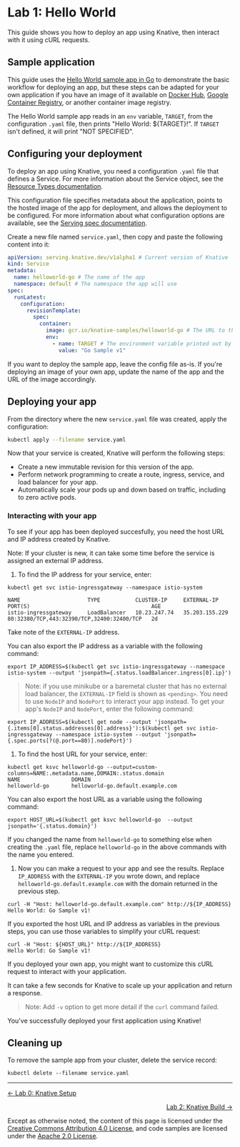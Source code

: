 # Lab 1: Hello World

This guide shows you how to deploy an app using Knative, then interact with it
using cURL requests.

## Sample application

This guide uses the [Hello World sample app in Go][helloworld-go] to demonstrate
the basic workflow for deploying an app, but these steps can be adapted for your
own application if you have an image of it available on [Docker
Hub][docker-hub], [Google Container Registry][google-gcr], or another container
image registry.

[helloworld-go]: https://github.com/knative/docs/tree/master/serving/samples/helloworld-go
[docker-hub]: https://docs.docker.com/docker-hub/repos/
[google-gcr]: https://cloud.google.com/container-registry/docs/pushing-and-pulling

The Hello World sample app reads in an `env` variable, `TARGET`, from the
configuration `.yaml` file, then prints "Hello World: \${TARGET}!". If `TARGET`
isn't defined, it will print "NOT SPECIFIED".

## Configuring your deployment

To deploy an app using Knative, you need a configuration `.yaml` file that
defines a Service. For more information about the Service object, see the
[Resource Types documentation][knative-service].

[knative-service]: https://github.com/knative/serving/blob/master/docs/spec/overview.md#service

This configuration file specifies metadata about the application, points to the
hosted image of the app for deployment, and allows the deployment to be
configured. For more information about what configuration options are available,
see the [Serving spec documentation][knative-serving].

[knative-serving]: https://github.com/knative/serving/blob/master/docs/spec/spec.md

Create a new file named `service.yaml`, then copy and paste the following
content into it:

```yaml
apiVersion: serving.knative.dev/v1alpha1 # Current version of Knative
kind: Service
metadata:
  name: helloworld-go # The name of the app
  namespace: default # The namespace the app will use
spec:
  runLatest:
    configuration:
      revisionTemplate:
        spec:
          container:
            image: gcr.io/knative-samples/helloworld-go # The URL to the image of the app
            env:
              - name: TARGET # The environment variable printed out by the sample app
                value: "Go Sample v1"
```

If you want to deploy the sample app, leave the config file as-is. If you're
deploying an image of your own app, update the name of the app and the URL of
the image accordingly.

## Deploying your app

From the directory where the new `service.yaml` file was created, apply the
configuration:

```bash
kubectl apply --filename service.yaml
```

Now that your service is created, Knative will perform the following steps:

- Create a new immutable revision for this version of the app.
- Perform network programming to create a route, ingress, service, and load
  balancer for your app.
- Automatically scale your pods up and down based on traffic, including to zero
  active pods.

### Interacting with your app

To see if your app has been deployed succesfully, you need the host URL and IP
address created by Knative.

Note: If your cluster is new, it can take some time before the service is
assigned an external IP address.

1. To find the IP address for your service, enter:

```shell
kubectl get svc istio-ingressgateway --namespace istio-system

NAME                     TYPE           CLUSTER-IP     EXTERNAL-IP      PORT(S)                                      AGE
istio-ingressgateway     LoadBalancer   10.23.247.74   35.203.155.229   80:32380/TCP,443:32390/TCP,32400:32400/TCP   2d
```

Take note of the `EXTERNAL-IP` address.

You can also export the IP address as a variable with the following command:

```shell
export IP_ADDRESS=$(kubectl get svc istio-ingressgateway --namespace istio-system --output 'jsonpath={.status.loadBalancer.ingress[0].ip}')
```

> Note: if you use minikube or a baremetal cluster that has no external load
> balancer, the `EXTERNAL-IP` field is shown as `<pending>`. You need to use
> `NodeIP` and `NodePort` to interact your app instead. To get your app's
> `NodeIP` and `NodePort`, enter the following command:

```shell
export IP_ADDRESS=$(kubectl get node --output 'jsonpath={.items[0].status.addresses[0].address}'):$(kubectl get svc istio-ingressgateway --namespace istio-system --output 'jsonpath={.spec.ports[?(@.port==80)].nodePort}')
```

1. To find the host URL for your service, enter:

```shell
kubectl get ksvc helloworld-go --output=custom-columns=NAME:.metadata.name,DOMAIN:.status.domain
NAME                DOMAIN
helloworld-go       helloworld-go.default.example.com
```

You can also export the host URL as a variable using the following command:

```shell
export HOST_URL=$(kubectl get ksvc helloworld-go  --output jsonpath='{.status.domain}')
```

If you changed the name from `helloworld-go` to something else when creating the
`.yaml` file, replace `helloworld-go` in the above commands with the name you
entered.

1. Now you can make a request to your app and see the results. Replace
   `IP_ADDRESS` with the `EXTERNAL-IP` you wrote down, and replace
   `helloworld-go.default.example.com` with the domain returned in the previous
   step.

```shell
curl -H "Host: helloworld-go.default.example.com" http://${IP_ADDRESS}
Hello World: Go Sample v1!
```

If you exported the host URL and IP address as variables in the previous
steps, you can use those variables to simplify your cURL request:

```shell
curl -H "Host: ${HOST_URL}" http://${IP_ADDRESS}
Hello World: Go Sample v1!
```

If you deployed your own app, you might want to customize this cURL request
to interact with your application.

It can take a few seconds for Knative to scale up your application and return
a response.

> Note: Add `-v` option to get more detail if the `curl` command failed.

You've successfully deployed your first application using Knative!

## Cleaning up

To remove the sample app from your cluster, delete the service record:

```shell
kubectl delete --filename service.yaml
```

---

<p align="left"><a href="../0-setup">← Lab 0: Knative Setup</a></p>
<p align="right"><a href="../2-build">Lab 2: Knative Build →</a></p>

Except as otherwise noted, the content of this page is licensed under the
[Creative Commons Attribution 4.0 License][cc-by], and code samples are licensed
under the [Apache 2.0 License][apache-2-0].

[cc-by]: https://creativecommons.org/licenses/by/4.0/
[apache-2-0]: https://www.apache.org/licenses/LICENSE-2.0
